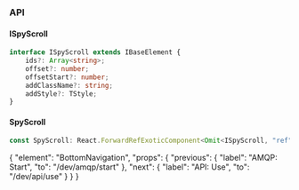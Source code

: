 

### API

#### ISpyScroll

```ts
interface ISpyScroll extends IBaseElement {
    ids?: Array<string>;
    offset?: number;
    offsetStart?: number;
    addClassName?: string;
    addStyle?: TStyle;
}
```

#### SpyScroll

```ts
const SpyScroll: React.ForwardRefExoticComponent<Omit<ISpyScroll, "ref"> & React.RefAttributes<unknown>>;
```


{
  "element": "BottomNavigation",
  "props": {
    "previous": {
      "label": "AMQP: Start",
      "to": "/dev/amqp/start"
    },
    "next": {
      "label": "API: Use",
      "to": "/dev/api/use"
    }
  }
}